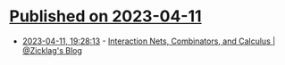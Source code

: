 # [Published on 2023-04-11](index.md)

* [2023-04-11, 19:28:13](https://lobste.rs/s/t6oqhk/interaction_nets_combinators_calculus) - [Interaction Nets, Combinators, and Calculus | @Zicklag's Blog](https://zicklag.github.io/blog/interaction-nets-combinators-calculus/)
